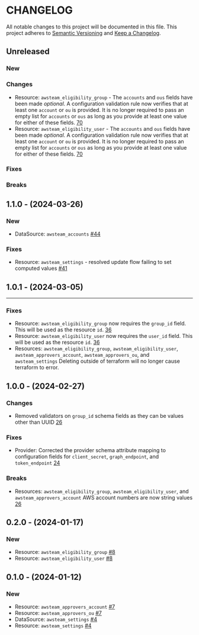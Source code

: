 # CHANGELOG

All notable changes to this project will be documented in this file.
This project adheres to [Semantic Versioning](http://semver.org/) and [Keep a Changelog](http://keepachangelog.com/).

## Unreleased

### New

### Changes

* Resource: `awsteam_eligibility_group` - The `accounts` and `ous` fields have been made *optional*. A configuration validation rule now verifies that at least one `account` or `ou` is provided. It is no longer required to pass an empty list for `accounts` or `ous` as long as you provide at least one value for either of these fields. [70](https://github.com/awsteam-contrib/terraform-provider-awsteam/issues/70)
* Resource: `awsteam_eligibility_user` - The `accounts` and `ous` fields have been made *optional*. A configuration validation rule now verifies that at least one `account` or `ou` is provided. It is no longer required to pass an empty list for `accounts` or `ous` as long as you provide at least one value for either of these fields. [70](https://github.com/awsteam-contrib/terraform-provider-awsteam/issues/70)

### Fixes

### Breaks

## 1.1.0 - (2024-03-26)

### New

* DataSource: `awsteam_accounts` [#44](https://github.com/awsteam-contrib/terraform-provider-awsteam/issues/44)

### Fixes

* Resource: `awsteam_settings` - resolved update flow failing to set computed values [#41](https://github.com/awsteam-contrib/terraform-provider-awsteam/issues/41)

## 1.0.1 - (2024-03-05)
---

### Fixes

* Resource: `awsteam_eligibility_group` now requires the `group_id` field. This will be used as the resource `id`. [36](https://github.com/awsteam-contrib/terraform-provider-awsteam/issues/36)
* Resource: `awsteam_eligibility_user` now requires the `user_id` field. This will be used as the resource `id`. [36](https://github.com/awsteam-contrib/terraform-provider-awsteam/issues/36)
* Resources: `awsteam_eligibility_group`, `awsteam_eligibility_user`, `awsteam_approvers_account`, `awsteam_approvers_ou`, and `awsteam_settings` Deleting outside of terraform will no longer cause terraform to error.

## 1.0.0 - (2024-02-27)

### Changes

* Removed validators on `group_id` schema fields as they can be values other than UUID [26](https://github.com/awsteam-contrib/terraform-provider-awsteam/issues/26)

### Fixes

* Provider: Corrected the provider schema attribute mapping to configuration fields for `client_secret`, `graph_endpoint`, and `token_endpoint` [24](https://github.com/awsteam-contrib/terraform-provider-awsteam/issues/24)

### Breaks

* Resources: `awsteam_eligibility_group`, `awsteam_eligibility_user`, and `awsteam_approvers_account` AWS account numbers are now string values [26](https://github.com/awsteam-contrib/terraform-provider-awsteam/issues/26)


## 0.2.0 - (2024-01-17)

### New

* Resource: `awsteam_eligibility_group` [#8](https://github.com/awsteam-contrib/terraform-provider-awsteam/issues/8)
* Resource: `awsteam_eligibility_user` [#8](https://github.com/awsteam-contrib/terraform-provider-awsteam/issues/8)

## 0.1.0 - (2024-01-12)

### New

* Resource: `awsteam_approvers_account` [#7](https://github.com/awsteam-contrib/terraform-provider-awsteam/issues/7)
* Resource: `awsteam_approvers_ou` [#7](https://github.com/awsteam-contrib/terraform-provider-awsteam/issues/7)
* DataSource: `awsteam_settings` [#4](https://github.com/awsteam-contrib/terraform-provider-awsteam/issues/4)
* Resource: `awsteam_settings` [#4](https://github.com/awsteam-contrib/terraform-provider-awsteam/issues/4)
